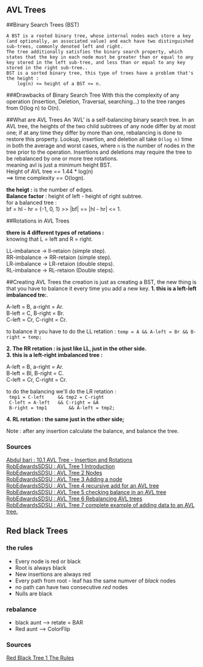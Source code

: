 AVL Trees
-----------------
##Binary Search Trees (BST)

	A BST is a rooted binary tree, whose internal nodes each store a key (and optionally, an associated value) and each have two distinguished  sub-trees, commonly denoted left and right.
	The tree additionally satisfies the binary search property, which states that the key in each node must be greater than or equal to any key stored in the left sub-tree, and less than or equal to any key stored in the right sub-tree..  
	BST is a sorted binary tree, this type of trees have a problem that's the height :  
		log(n) <= height of a BST <= n.  

###Drawbacks of Binary Search Tree
With this the complexity of any operation (insertion, Deletion, Traversal, searching...) to the tree ranges from O(log n) to O(n).

##What are AVL Trees 
An 'AVL' is a self-balancing binary search tree. In an AVL tree, the heights of the two child subtrees of any node differ by at most one; if at any time they differ by more than one, rebalancing is done to restore this property.  Lookup, insertion, and deletion all take `O(log n)` time in both the average and worst cases, where `n` is the number of nodes in the tree prior to the operation. Insertions and deletions may require the tree to be rebalanced by one or more tree rotations.  
meaning avl is just a minimum height BST.  
Height of AVL tree == 1.44 * log(n)  
==> time complexity == O(logn).
 
**the heigt :** is the number of edges.  
**Balance factor** : height of left - height of right subtree.  
for a balanced tree :  
bf = hl - hr = {-1, 0, 1} >> |bf| == |hl - hr| <= 1.


##Rotations in AVL Trees

**there is 4 different types of retations :**  
knowing that L = left and R = right.

LL-imbalance -> ll-retaion (simple step).  
RR-imbalance -> RR-retaion (simple step).  
LR-imbalance -> LR-retaion (double steps).  
RL-imbalance -> RL-retaion (Double steps).


##Creating AVL Trees
	the creation is just as creating a BST, the new thing is that you have to balance it every time you add a new key.
**1. this is a left-left imbalanced tre:**. 

A-left = B, a-right = Ar.  
B-left = C, B-right = Br.   
C-left = Cr, C-right = Cr.  

to balance it you have to do the LL retation : 
`temp = A && A-left = Br && B-right = temp;`

**2. The RR retation : is just like LL, just in the other side.**  
**3. this is a left-right imbalanced tree :**  

A-left = B, a-right = Ar.  
B-left = Bl, B-right = C.  
C-left = Cr, C-right = Cr.  

to do the balancing we'll do the  LR retation :  
` tmp1 = C-left		&& tmp2 = C-right`  
` C-left = A-left	&& C-right = &A`  
` B-right = tmp1		&& A-left = tmp2;`

**4. RL retation : the same just in the other side;**

Note : after any insertion calculate the balance, and balance the tree.


### Sources 
[Abdul bari : 10.1 AVL Tree - Insertion and Rotations](https://www.youtube.com/watch?v=jDM6_TnYIqE)    
[RobEdwardsSDSU : AVL Tree 1 Introduction](https://youtu.be/nMExd4DthdA)  
[RobEdwardsSDSU : AVL Tree 2 Nodes](https://www.youtube.com/watch?v=91aebuLdWok&list=PLpPXw4zFa0uKKhaSz87IowJnOTzh9tiBk&index=60)  
[RobEdwardsSDSU : AVL Tree 3 Adding a node](https://youtu.be/uTLiAbHH8xI)  
[RobEdwardsSDSU : AVL Tree 4 recursive add for an AVL tree](https://youtu.be/vYkgmdzhBoI)  
[RobEdwardsSDSU : AVL Tree 5 checking balance in an AVL tree](https://youtu.be/iNy6c4Q9Umw)  
[RobEdwardsSDSU : AVL Tree 6 Rebalancing AVL trees](https://youtu.be/wn1tc5SAGZk)  
[RobEdwardsSDSU : AVL Tree 7 complete example of adding data to an AVL tree.](https://youtu.be/7m94k2Qhg68)  
 
 
 Red black Trees
-----------------
### the rules 
* Every node is red or black
* Root is always black
* New insertions are always red
* Every path from root - leaf has the same numver of *black* nodes
* no path can have two consecutive *red* nodes
* Nulls are black

### rebalance 
* black aunt --> retate = BAR
* Red aunt   --> ColorFlip





### Sources 
[Red Black Tree 1 The Rules](https://youtu.be/nMExd4DthdA)
[]()
[]()




